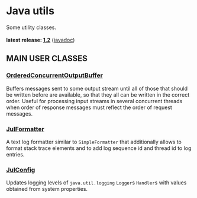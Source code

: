 # Java utils

Some utility classes.<br/>
<br/>
**latest release: [1.2](https://search.maven.org/artifact/pl.morgwai.base/java-utils/1.2/jar)** ([javadoc](https://javadoc.io/doc/pl.morgwai.base/java-utils/1.2))


## MAIN USER CLASSES

### [OrderedConcurrentOutputBuffer](src/main/java/pl/morgwai/base/concurrent/OrderedConcurrentOutputBuffer.java)

Buffers messages sent to some output stream until all of those that should be written before are available, so that they all can be written in the correct order. Useful for processing input streams in several concurrent threads when order of response messages must reflect the order of request messages.


### [JulFormatter](src/main/java/pl/morgwai/base/logging/JulFormatter.java)

A text log formatter similar to `SimpleFormatter` that additionally allows to format stack trace elements and to add log sequence id and thread id to log entries.


### [JulConfig](src/main/java/pl/morgwai/base/logging/JulConfig.java)

Updates logging levels of `java.util.logging` `Logger`s `Handler`s with values obtained from system properties.
